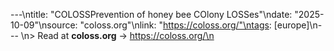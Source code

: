 ---\ntitle: "COLOSSPrevention of honey bee COlony LOSSes"\ndate: "2025-10-09"\nsource: "coloss.org"\nlink: "https://coloss.org/"\ntags: [europe]\n---
\n> Read at **coloss.org** → https://coloss.org/\n